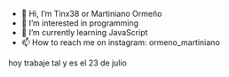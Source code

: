 - 👋 Hi, I’m Tinx38 or Martiniano Ormeño
- 👀 I’m interested in programming
- 🌱 I’m currently learning JavaScript
- 📫 How to reach me on instagram: ormeno_martiniano


hoy trabaje tal y es el 23 de julio
